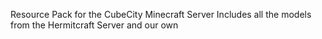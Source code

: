 Resource Pack for the CubeCity Minecraft Server
Includes all the models from the Hermitcraft Server and our own